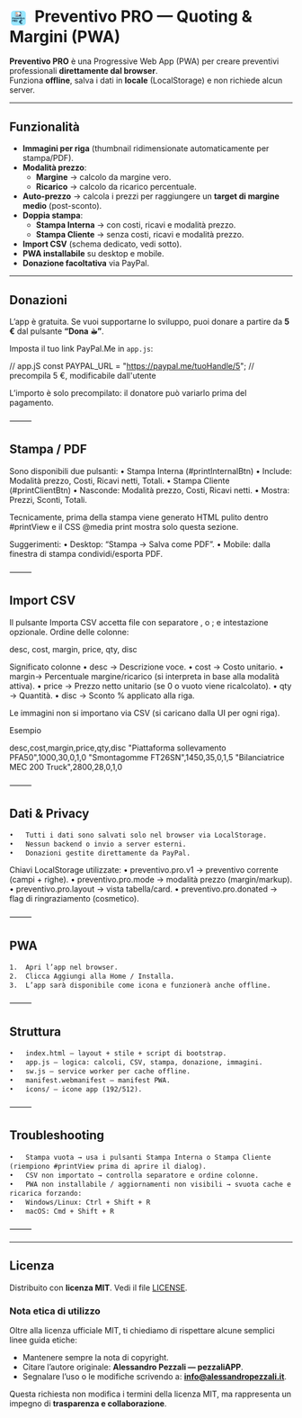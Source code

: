 # <img src="https://raw.githubusercontent.com/pezzaliapp/MVP/main/icons/icon-192.png" alt="Logo" width="32" style="vertical-align:middle;margin-right:6px;"> Preventivo PRO — Quoting & Margini (PWA)

**Preventivo PRO** è una Progressive Web App (PWA) per creare preventivi professionali **direttamente dal browser**.  
Funziona **offline**, salva i dati in **locale** (LocalStorage) e non richiede alcun server.

---

## Funzionalità

- **Immagini per riga** (thumbnail ridimensionate automaticamente per stampa/PDF).
- **Modalità prezzo**:
  - **Margine** → calcolo da margine vero.
  - **Ricarico** → calcolo da ricarico percentuale.
- **Auto-prezzo** → calcola i prezzi per raggiungere un **target di margine medio** (post-sconto).
- **Doppia stampa**:
  - **Stampa Interna** → con costi, ricavi e modalità prezzo.
  - **Stampa Cliente** → senza costi, ricavi e modalità prezzo.
- **Import CSV** (schema dedicato, vedi sotto).
- **PWA installabile** su desktop e mobile.
- **Donazione facoltativa** via PayPal.

---

## Donazioni

L’app è gratuita. Se vuoi supportarne lo sviluppo, puoi donare a partire da **5 €** dal pulsante **“Dona ☕︎”**.

Imposta il tuo link PayPal.Me in `app.js`:

// app.jS
const PAYPAL_URL = "https://paypal.me/tuoHandle/5"; // precompila 5 €, modificabile dall'utente

L’importo è solo precompilato: il donatore può variarlo prima del pagamento.

⸻

## Stampa / PDF

Sono disponibili due pulsanti:
	•	Stampa Interna (#printInternalBtn)
	•	Include: Modalità prezzo, Costi, Ricavi netti, Totali.
	•	Stampa Cliente (#printClientBtn)
	•	Nasconde: Modalità prezzo, Costi, Ricavi netti.
	•	Mostra: Prezzi, Sconti, Totali.

Tecnicamente, prima della stampa viene generato HTML pulito dentro #printView e il CSS @media print mostra solo questa sezione.

Suggerimenti:
	•	Desktop: “Stampa → Salva come PDF”.
	•	Mobile: dalla finestra di stampa condividi/esporta PDF.

⸻

## Import CSV

Il pulsante Importa CSV accetta file con separatore , o ; e intestazione opzionale.
Ordine delle colonne:

desc, cost, margin, price, qty, disc

Significato colonne
	•	desc  → Descrizione voce.
	•	cost  → Costo unitario.
	•	margin→ Percentuale margine/ricarico (si interpreta in base alla modalità attiva).
	•	price → Prezzo netto unitario (se 0 o vuoto viene ricalcolato).
	•	qty   → Quantità.
	•	disc  → Sconto % applicato alla riga.

Le immagini non si importano via CSV (si caricano dalla UI per ogni riga).

Esempio

desc,cost,margin,price,qty,disc
"Piattaforma sollevamento PFA50",1000,30,0,1,0
"Smontagomme FT26SN",1450,35,0,1,5
"Bilanciatrice MEC 200 Truck",2800,28,0,1,0


⸻

## Dati & Privacy
	•	Tutti i dati sono salvati solo nel browser via LocalStorage.
	•	Nessun backend o invio a server esterni.
	•	Donazioni gestite direttamente da PayPal.

Chiavi LocalStorage utilizzate:
	•	preventivo.pro.v1 → preventivo corrente (campi + righe).
	•	preventivo.pro.mode → modalità prezzo (margin/markup).
	•	preventivo.pro.layout → vista tabella/card.
	•	preventivo.pro.donated → flag di ringraziamento (cosmetico).

⸻

## PWA
	1.	Apri l’app nel browser.
	2.	Clicca Aggiungi alla Home / Installa.
	3.	L’app sarà disponibile come icona e funzionerà anche offline.

⸻

## Struttura
	•	index.html — layout + stile + script di bootstrap.
	•	app.js — logica: calcoli, CSV, stampa, donazione, immagini.
	•	sw.js — service worker per cache offline.
	•	manifest.webmanifest — manifest PWA.
	•	icons/ — icone app (192/512).

⸻

## Troubleshooting
	•	Stampa vuota → usa i pulsanti Stampa Interna o Stampa Cliente (riempiono #printView prima di aprire il dialog).
	•	CSV non importato → controlla separatore e ordine colonne.
	•	PWA non installabile / aggiornamenti non visibili → svuota cache e ricarica forzando:
	•	Windows/Linux: Ctrl + Shift + R
	•	macOS: Cmd + Shift + R

⸻

---

## Licenza

Distribuito con **licenza MIT**. Vedi il file [LICENSE](./LICENSE).

### Nota etica di utilizzo
Oltre alla licenza ufficiale MIT, ti chiediamo di rispettare alcune semplici linee guida etiche:

- Mantenere sempre la nota di copyright.  
- Citare l’autore originale: **Alessandro Pezzali — pezzaliAPP**.  
- Segnalare l’uso o le modifiche scrivendo a: **info@alessandropezzali.it**.  

Questa richiesta non modifica i termini della licenza MIT, ma rappresenta un impegno di **trasparenza e collaborazione**.
